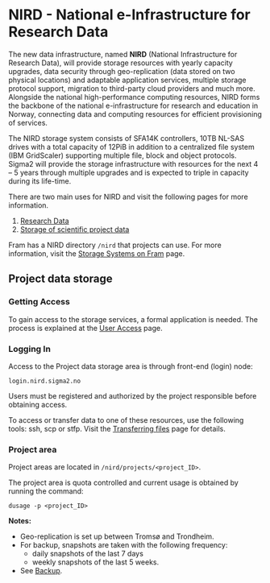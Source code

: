 # NIRD - National e-Infrastructure for Research Data

The new data infrastructure, named **NIRD** (National Infrastructure for Research Data),
will provide storage resources with yearly capacity upgrades, data security
through geo-replication (data stored on two physical locations) and adaptable
application services, multiple storage protocol support, migration to third-party
cloud providers and much more. Alongside the national high-performance computing
resources, NIRD forms the backbone of the national e-infrastructure for research
and education in Norway, connecting data and computing resources for efficient
provisioning of services.

The NIRD storage system consists of SFA14K controllers, 10TB NL-SAS drives with
a total capacity of 12PiB in addition to a centralized file system
(IBM GridScaler) supporting multiple file, block and object protocols. Sigma2
will provide the storage infrastructure with resources for the next 4 – 5 years
through multiple upgrades and is expected to triple in capacity during its life-time.

There are two main uses for NIRD and visit the following pages for more information.
1. [Research Data](https://www.sigma2.no/content/data-storage)
2. [Storage of scientific project data](https://www.sigma2.no/content/storage-scientific-project-data)

Fram has a NIRD directory `/nird` that projects can use. For more information, visit the [Storage Systems on Fram](storagesystems.md) page.

## Project data storage

### Getting Access

To gain access to the storage services, a formal application is needed. The process
is explained at the [User Access](https://www.sigma2.no/node/36) page.

### Logging In

Access to the Project data storage area is through front-end (login) node:

    login.nird.sigma2.no
    
Users must be registered and authorized by the project responsible before obtaining access.

To access or transfer data to one of these resources, use the following tools: ssh, scp or stfp. Visit the [Transferring files](storage/file-transfering.md) page for details.

### Project area

Project areas are located in `/nird/projects/<project_ID>`.

The project area is quota controlled and current usage is obtained by running the command:

    dusage -p <project_ID>


**Notes:**
* Geo-replication is set up between Tromsø and Trondheim.
* For backup, snapshots are taken with the following frequency:
    * daily snapshots of the last 7 days
    * weekly snapshots of the last 5 weeks. 
* See [Backup](backup.md).


